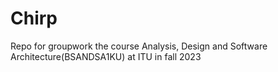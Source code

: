 # Chirp
Repo for groupwork the course Analysis, Design and Software Architecture(BSANDSA1KU) at ITU in fall 2023
